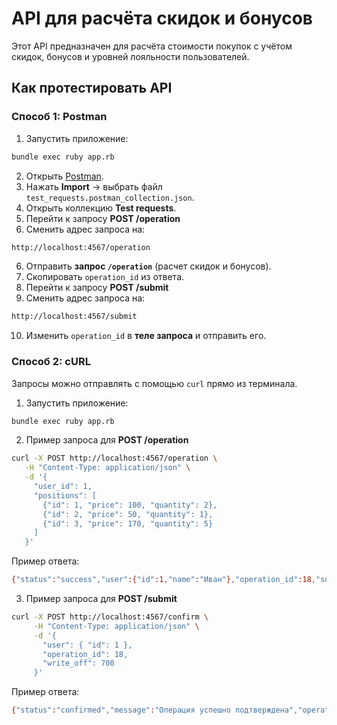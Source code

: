 # API для расчёта скидок и бонусов  

Этот API предназначен для расчёта стоимости покупок с учётом скидок, бонусов и уровней лояльности пользователей.  

## Как протестировать API  

### Способ 1: Postman
1. Запустить приложение:
```sh
bundle exec ruby app.rb
```
2. Открыть [Postman](https://www.postman.com/downloads/).  
3. Нажать **Import** → выбрать файл `test_requests.postman_collection.json`.
4. Открыть коллекцию **Test requests**.
5. Перейти к запросу **POST /operation**
6. Сменить адрес запроса на:
```sh
http://localhost:4567/operation
```
6. Отправить **запрос `/operation`** (расчет скидок и бонусов).  
7. Скопировать `operation_id` из ответа.
8. Перейти к запросу **POST /submit**
9. Сменить адрес запроса на:
```sh
http://localhost:4567/submit
```
10. Изменить `operation_id` в **теле запроса** и отправить его.

### Способ 2: cURL  
Запросы можно отправлять с помощью `curl` прямо из терминала. 
1. Запустить приложение:
```sh
bundle exec ruby app.rb
```
2. Пример запроса для **POST /operation**
```sh
curl -X POST http://localhost:4567/operation \
   -H "Content-Type: application/json" \
   -d '{
     "user_id": 1,
     "positions": [
       {"id": 1, "price": 100, "quantity": 2},
       {"id": 2, "price": 50, "quantity": 1},
       {"id": 3, "price": 170, "quantity": 5}
     ]
   }'
```
Пример ответа:
```sh
{"status":"success","user":{"id":1,"name":"Иван"},"operation_id":18,"sum":772.5,"bonus_information":{"bonus_balance":9304.031,"allowed_write_off":772.5,"cashback_percent":5.56,"will_be_charged":50.0},"discount_information":{"discount":127.5,"discount_percent":14.17},"positions":[{"type":"increased_cashback","amount":1,"description":"Молоко","product_discount_percent":0,"product_discount_value":0.0},{"type":"discount","amount":5,"description":"Хлеб","product_discount_percent":15,"product_discount_value":127.5}]}%   
```
3. Пример запроса для **POST /submit**
```sh
curl -X POST http://localhost:4567/confirm \
     -H "Content-Type: application/json" \
     -d '{
       "user": { "id": 1 },
       "operation_id": 18,
       "write_off": 700
     }'
```
Пример ответа:
```sh
{"status":"confirmed","message":"Операция успешно подтверждена","operation_info":{"user_id":1,"cashback_bonus":4.03,"cashback_percent":5.56,"total_discount":127.5,"discount_percent":14.17,"write_off":700.0,"final_sum_to_pay":72.5}}%     
```
